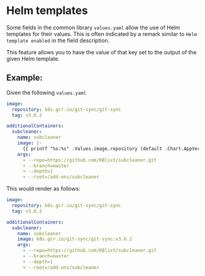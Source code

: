 # Helm templates

Some fields in the common library `values.yaml` allow the use of Helm templates for their values.
This is often indicated by a remark similar to `Helm template enabled` in the field description.

This feature allows you to have the value of that key set to the output of the given Helm template.

## Example:

Given the following `values.yaml`

```yaml
image:
  repository: k8s.gcr.io/git-sync/git-sync
  tag: v3.6.2

additionalContainers:
  subcleaner:
    name: subcleaner
    image: |-
      {{ printf "%s:%s" .Values.image.repository (default .Chart.AppVersion .Values.image.tag) | quote }}
    args:
      - --repo=https://github.com/KBlixt/subcleaner.git
      - --branch=master
      - --depth=1
      - --root=/add-ons/subcleaner
```

This would render as follows:

```yaml
image:
  repository: k8s.gcr.io/git-sync/git-sync
  tag: v3.6.2

additionalContainers:
  subcleaner:
    name: subcleaner
    image: k8s.gcr.io/git-sync/git-sync:v3.6.2
    args:
      - --repo=https://github.com/KBlixt/subcleaner.git
      - --branch=master
      - --depth=1
      - --root=/add-ons/subcleaner
```
